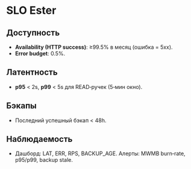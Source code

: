 # SLO Ester

## Доступность
- **Availability (HTTP success)**: ≥99.5% в месяц (ошибка = 5xx).
- **Error budget**: 0.5%.

## Латентность
- **p95** < 2s, **p99** < 5s для READ‑ручек (5‑мин окно).

## Бэкапы
- Последний успешный бэкап < 48h.

## Наблюдаемость
- Дашборд: LAT, ERR, RPS, BACKUP_AGE. Алерты: MWMB burn‑rate, p95/p99, backup stale.
